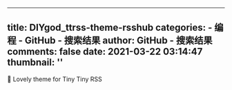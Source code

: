 
---
title: DIYgod_ttrss-theme-rsshub
categories: 
    - 编程
    - GitHub - 搜索结果
author: GitHub - 搜索结果
comments: false
date: 2021-03-22 03:14:47
thumbnail: ''
---

<div>   
🍰 Lovely theme for Tiny Tiny RSS  
</div>
            